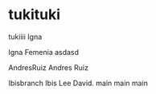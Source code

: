 # tukituki
tukiiii
 Igna


Igna Femenia
asdasd

AndresRuiz
Andres Ruiz


Ibisbranch
Ibis 
Lee David.
main
main
 main
